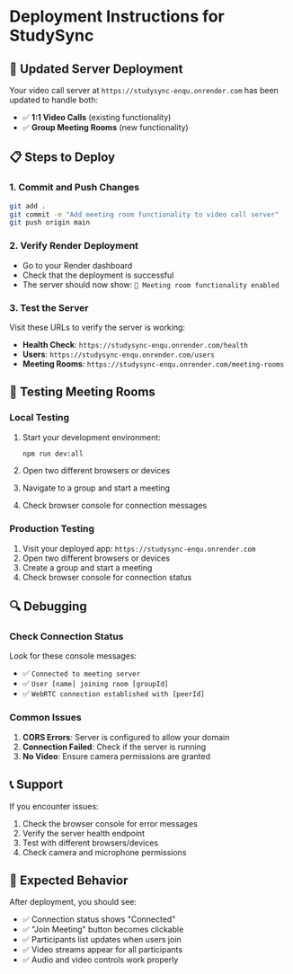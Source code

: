 # Deployment Instructions for StudySync

## 🚀 Updated Server Deployment

Your video call server at `https://studysync-enqu.onrender.com` has been updated to handle both:
- ✅ **1:1 Video Calls** (existing functionality)
- ✅ **Group Meeting Rooms** (new functionality)

## 📋 Steps to Deploy

### 1. Commit and Push Changes
```bash
git add .
git commit -m "Add meeting room functionality to video call server"
git push origin main
```

### 2. Verify Render Deployment
- Go to your Render dashboard
- Check that the deployment is successful
- The server should now show: `🤝 Meeting room functionality enabled`

### 3. Test the Server
Visit these URLs to verify the server is working:

- **Health Check**: `https://studysync-enqu.onrender.com/health`
- **Users**: `https://studysync-enqu.onrender.com/users`
- **Meeting Rooms**: `https://studysync-enqu.onrender.com/meeting-rooms`

## 🧪 Testing Meeting Rooms

### Local Testing
1. Start your development environment:
   ```bash
   npm run dev:all
   ```

2. Open two different browsers or devices
3. Navigate to a group and start a meeting
4. Check browser console for connection messages

### Production Testing
1. Visit your deployed app: `https://studysync-enqu.onrender.com`
2. Open two different browsers or devices
3. Create a group and start a meeting
4. Check browser console for connection status

## 🔍 Debugging

### Check Connection Status
Look for these console messages:
- ✅ `Connected to meeting server`
- ✅ `User [name] joining room [groupId]`
- ✅ `WebRTC connection established with [peerId]`

### Common Issues
1. **CORS Errors**: Server is configured to allow your domain
2. **Connection Failed**: Check if the server is running
3. **No Video**: Ensure camera permissions are granted

## 📞 Support

If you encounter issues:
1. Check the browser console for error messages
2. Verify the server health endpoint
3. Test with different browsers/devices
4. Check camera and microphone permissions

## 🎯 Expected Behavior

After deployment, you should see:
- ✅ Connection status shows "Connected"
- ✅ "Join Meeting" button becomes clickable
- ✅ Participants list updates when users join
- ✅ Video streams appear for all participants
- ✅ Audio and video controls work properly 